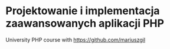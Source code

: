 # Projektowanie i implementacja zaawansowanych aplikacji PHP
University PHP course with https://github.com/mariuszgil